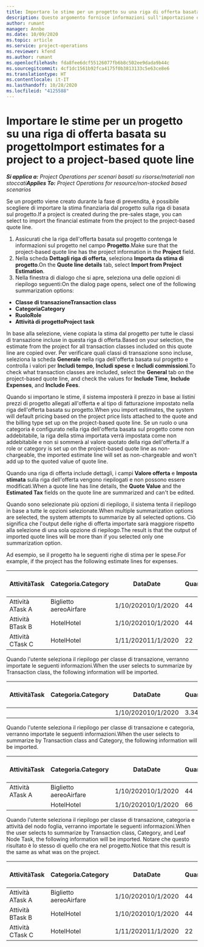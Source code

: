 ```yaml
---
title: Importare le stime per un progetto su una riga di offerta basata su progetto
description: Questo argomento fornisce informazioni sull'importazione delle stime da un progetto a una riga di offerta.
author: rumant
manager: Annbe
ms.date: 10/09/2020
ms.topic: article
ms.service: project-operations
ms.reviewer: kfend
ms.author: rumant
ms.openlocfilehash: fda8fee6dcf55126077fb6b8c502ee9dada9b44c
ms.sourcegitcommit: 4cf1dc1561b92fca4175f0b3813133c5e63ce8e6
ms.translationtype: HT
ms.contentlocale: it-IT
ms.lasthandoff: 10/28/2020
ms.locfileid: "4125588"
---
```

# <a name="import-estimates-for-a-project-to-a-project-based-quote-line"></a><span data-ttu-id="c5e01-103">Importare le stime per un progetto su una riga di offerta basata su progetto</span><span class="sxs-lookup"><span data-stu-id="c5e01-103">Import estimates for a project to a project-based quote line</span></span>

<span data-ttu-id="c5e01-104">_**Si applica a:** Project Operations per scenari basati su risorse/materiali non stoccati_</span><span class="sxs-lookup"><span data-stu-id="c5e01-104">_**Applies To:** Project Operations for resource/non-stocked based scenarios_</span></span>


<span data-ttu-id="c5e01-105">Se un progetto viene creato durante la fase di prevendita, è possibile scegliere di importare la stima finanziaria dal progetto sulla riga di basata sul progetto.</span><span class="sxs-lookup"><span data-stu-id="c5e01-105">If a project is created during the pre-sales stage, you can select to import the financial estimate from the project to the project-based quote line.</span></span>

1. <span data-ttu-id="c5e01-106">Assicurati che la riga dell'offerta basata sul progetto contenga le informazioni sul progetto nel campo **Progetto**.</span><span class="sxs-lookup"><span data-stu-id="c5e01-106">Make sure that the project-based quote line has the project information in the **Project** field.</span></span>
2. <span data-ttu-id="c5e01-107">Nella scheda **Dettagli riga di offerta**, seleziona **Importa da stima di progetto**.</span><span class="sxs-lookup"><span data-stu-id="c5e01-107">On the **Quote line details** tab, select **Import from Project Estimation**.</span></span>
3. <span data-ttu-id="c5e01-108">Nella finestra di dialogo che si apre, seleziona una delle opzioni di riepilogo seguenti:</span><span class="sxs-lookup"><span data-stu-id="c5e01-108">On the dialog page opens, select one of the following summarization options:</span></span>

  - <span data-ttu-id="c5e01-109">**Classe di transazione**</span><span class="sxs-lookup"><span data-stu-id="c5e01-109">**Transaction class**</span></span>
  - <span data-ttu-id="c5e01-110">**Categoria**</span><span class="sxs-lookup"><span data-stu-id="c5e01-110">**Category**</span></span>
  - <span data-ttu-id="c5e01-111">**Ruolo**</span><span class="sxs-lookup"><span data-stu-id="c5e01-111">**Role**</span></span> 
  - <span data-ttu-id="c5e01-112">**Attività di progetto**</span><span class="sxs-lookup"><span data-stu-id="c5e01-112">**Project task**</span></span>

<span data-ttu-id="c5e01-113">In base alla selezione, viene copiata la stima dal progetto per tutte le classi di transazione incluse in questa riga di offerta.</span><span class="sxs-lookup"><span data-stu-id="c5e01-113">Based on your selection, the estimate from the project for all transaction classes included on this quote line are copied over.</span></span> <span data-ttu-id="c5e01-114">Per verificare quali classi di transazione sono incluse, seleziona la scheda **Generale** nella riga dell'offerta basata sul progetto e controlla i valori per **Includi tempo**, **Includi spese** e **Includi commissioni**.</span><span class="sxs-lookup"><span data-stu-id="c5e01-114">To check what transaction classes are included, select the **General** tab on the project-based quote line, and check the values for **Include Time**, **Include Expenses**, and **Include Fees**.</span></span>

<span data-ttu-id="c5e01-115">Quando si importano le stime, il sistema imposterà il prezzo in base ai listini prezzi di progetto allegati all'offerta e al tipo di fatturazione impostato nella riga dell'offerta basata su progetto.</span><span class="sxs-lookup"><span data-stu-id="c5e01-115">When you import estimates, the system will default pricing based on the project price lists attached to the quote and the billing type set up on the project-based quote line.</span></span> <span data-ttu-id="c5e01-116">Se un ruolo o una categoria è configurato nella riga dell'offerta basata sul progetto come non addebitabile, la riga della stima importata verrà impostata come non addebitabile e non si sommerà al valore quotato della riga dell'offerta.</span><span class="sxs-lookup"><span data-stu-id="c5e01-116">If a role or category is set up on the project-based quote line as non-chargeable, the imported estimate line will set as non-chargeable and won't add up to the quoted value of quote line.</span></span>

<span data-ttu-id="c5e01-117">Quando una riga di offerta include dettagli, i campi **Valore offerta** e **Imposta stimata** sulla riga dell'offerta vengono riepilogati e non possono essere modificati.</span><span class="sxs-lookup"><span data-stu-id="c5e01-117">When a quote line has line details, the **Quote Value** and the **Estimated Tax** fields on the quote line are summarized and can't be edited.</span></span>

<span data-ttu-id="c5e01-118">Quando sono selezionate più opzioni di riepilogo, il sistema tenta il riepilogo in base a tutte le opzioni selezionate.</span><span class="sxs-lookup"><span data-stu-id="c5e01-118">When multiple summarization options are selected, the system attempts to summarize by all selected options.</span></span> <span data-ttu-id="c5e01-119">Ciò significa che l'output delle righe di offerta importate sarà maggiore rispetto alla selezione di una sola opzione di riepilogo.</span><span class="sxs-lookup"><span data-stu-id="c5e01-119">The result is that the output of imported quote lines will be more than if you selected only one summarization option.</span></span>

<span data-ttu-id="c5e01-120">Ad esempio, se il progetto ha le seguenti righe di stima per le spese.</span><span class="sxs-lookup"><span data-stu-id="c5e01-120">For example, if the project has the following estimate lines for expenses.</span></span>

| <span data-ttu-id="c5e01-121">Attività</span><span class="sxs-lookup"><span data-stu-id="c5e01-121">Task</span></span> | <span data-ttu-id="c5e01-122">Categoria.</span><span class="sxs-lookup"><span data-stu-id="c5e01-122">Category</span></span> | <span data-ttu-id="c5e01-123">Data</span><span class="sxs-lookup"><span data-stu-id="c5e01-123">Date</span></span> | <span data-ttu-id="c5e01-124">Quantità</span><span class="sxs-lookup"><span data-stu-id="c5e01-124">Quantity</span></span> | <span data-ttu-id="c5e01-125">Prezzo unitario</span><span class="sxs-lookup"><span data-stu-id="c5e01-125">Unit price</span></span> | <span data-ttu-id="c5e01-126">Importa</span><span class="sxs-lookup"><span data-stu-id="c5e01-126">Amount</span></span> |
| --- | --- | --- | --- | --- | --- |
| <span data-ttu-id="c5e01-127">Attività A</span><span class="sxs-lookup"><span data-stu-id="c5e01-127">Task A</span></span> | <span data-ttu-id="c5e01-128">Biglietto aereo</span><span class="sxs-lookup"><span data-stu-id="c5e01-128">Airfare</span></span> | <span data-ttu-id="c5e01-129">1/10/2020</span><span class="sxs-lookup"><span data-stu-id="c5e01-129">10/1/2020</span></span> | <span data-ttu-id="c5e01-130">4</span><span class="sxs-lookup"><span data-stu-id="c5e01-130">4</span></span> | <span data-ttu-id="c5e01-131">400</span><span class="sxs-lookup"><span data-stu-id="c5e01-131">400</span></span> | <span data-ttu-id="c5e01-132">1600</span><span class="sxs-lookup"><span data-stu-id="c5e01-132">1600</span></span> |
| <span data-ttu-id="c5e01-133">Attività B</span><span class="sxs-lookup"><span data-stu-id="c5e01-133">Task B</span></span> | <span data-ttu-id="c5e01-134">Hotel</span><span class="sxs-lookup"><span data-stu-id="c5e01-134">Hotel</span></span> | <span data-ttu-id="c5e01-135">1/10/2020</span><span class="sxs-lookup"><span data-stu-id="c5e01-135">10/1/2020</span></span> | <span data-ttu-id="c5e01-136">4</span><span class="sxs-lookup"><span data-stu-id="c5e01-136">4</span></span> | <span data-ttu-id="c5e01-137">200</span><span class="sxs-lookup"><span data-stu-id="c5e01-137">200</span></span> | <span data-ttu-id="c5e01-138">800</span><span class="sxs-lookup"><span data-stu-id="c5e01-138">800</span></span> |
| <span data-ttu-id="c5e01-139">Attività C</span><span class="sxs-lookup"><span data-stu-id="c5e01-139">Task C</span></span> | <span data-ttu-id="c5e01-140">Hotel</span><span class="sxs-lookup"><span data-stu-id="c5e01-140">Hotel</span></span> | <span data-ttu-id="c5e01-141">1/11/2020</span><span class="sxs-lookup"><span data-stu-id="c5e01-141">11/1/2020</span></span> | <span data-ttu-id="c5e01-142">2</span><span class="sxs-lookup"><span data-stu-id="c5e01-142">2</span></span> | <span data-ttu-id="c5e01-143">200</span><span class="sxs-lookup"><span data-stu-id="c5e01-143">200</span></span> | <span data-ttu-id="c5e01-144">400</span><span class="sxs-lookup"><span data-stu-id="c5e01-144">400</span></span> |

<span data-ttu-id="c5e01-145">Quando l'utente seleziona il riepilogo per classe di transazione, verranno importate le seguenti informazioni.</span><span class="sxs-lookup"><span data-stu-id="c5e01-145">When the user selects to summarize by Transaction class, the following information will be imported.</span></span>

| <span data-ttu-id="c5e01-146">Attività</span><span class="sxs-lookup"><span data-stu-id="c5e01-146">Task</span></span> | <span data-ttu-id="c5e01-147">Categoria.</span><span class="sxs-lookup"><span data-stu-id="c5e01-147">Category</span></span> | <span data-ttu-id="c5e01-148">Data</span><span class="sxs-lookup"><span data-stu-id="c5e01-148">Date</span></span> | <span data-ttu-id="c5e01-149">Quantità</span><span class="sxs-lookup"><span data-stu-id="c5e01-149">Quantity</span></span> | <span data-ttu-id="c5e01-150">Prezzo unitario</span><span class="sxs-lookup"><span data-stu-id="c5e01-150">Unit price</span></span> | <span data-ttu-id="c5e01-151">Importa</span><span class="sxs-lookup"><span data-stu-id="c5e01-151">Amount</span></span> |
| --- | --- | --- | --- | --- | --- |
| | | <span data-ttu-id="c5e01-152">1/10/2020</span><span class="sxs-lookup"><span data-stu-id="c5e01-152">10/1/2020</span></span> | <span data-ttu-id="c5e01-153">3.34</span><span class="sxs-lookup"><span data-stu-id="c5e01-153">3.34</span></span> | <span data-ttu-id="c5e01-154">840</span><span class="sxs-lookup"><span data-stu-id="c5e01-154">840</span></span> | <span data-ttu-id="c5e01-155">2800</span><span class="sxs-lookup"><span data-stu-id="c5e01-155">2800</span></span> |

<span data-ttu-id="c5e01-156">Quando l'utente seleziona il riepilogo per classe di transazione e categoria, verranno importate le seguenti informazioni.</span><span class="sxs-lookup"><span data-stu-id="c5e01-156">When the user selects to summarize by Transaction class and Category, the following information will be imported.</span></span>

| <span data-ttu-id="c5e01-157">Attività</span><span class="sxs-lookup"><span data-stu-id="c5e01-157">Task</span></span> | <span data-ttu-id="c5e01-158">Categoria.</span><span class="sxs-lookup"><span data-stu-id="c5e01-158">Category</span></span> | <span data-ttu-id="c5e01-159">Data</span><span class="sxs-lookup"><span data-stu-id="c5e01-159">Date</span></span> | <span data-ttu-id="c5e01-160">Quantità</span><span class="sxs-lookup"><span data-stu-id="c5e01-160">Quantity</span></span> | <span data-ttu-id="c5e01-161">Prezzo unitario</span><span class="sxs-lookup"><span data-stu-id="c5e01-161">Unit price</span></span> | <span data-ttu-id="c5e01-162">Importa</span><span class="sxs-lookup"><span data-stu-id="c5e01-162">Amount</span></span> |
| --- | --- | --- | --- | --- | --- |
| <span data-ttu-id="c5e01-163">Attività A</span><span class="sxs-lookup"><span data-stu-id="c5e01-163">Task A</span></span> | <span data-ttu-id="c5e01-164">Biglietto aereo</span><span class="sxs-lookup"><span data-stu-id="c5e01-164">Airfare</span></span> | <span data-ttu-id="c5e01-165">1/10/2020</span><span class="sxs-lookup"><span data-stu-id="c5e01-165">10/1/2020</span></span> | <span data-ttu-id="c5e01-166">4</span><span class="sxs-lookup"><span data-stu-id="c5e01-166">4</span></span> | <span data-ttu-id="c5e01-167">400</span><span class="sxs-lookup"><span data-stu-id="c5e01-167">400</span></span> | <span data-ttu-id="c5e01-168">1600</span><span class="sxs-lookup"><span data-stu-id="c5e01-168">1600</span></span> |
| | <span data-ttu-id="c5e01-169">Hotel</span><span class="sxs-lookup"><span data-stu-id="c5e01-169">Hotel</span></span> | <span data-ttu-id="c5e01-170">1/10/2020</span><span class="sxs-lookup"><span data-stu-id="c5e01-170">10/1/2020</span></span> | <span data-ttu-id="c5e01-171">6</span><span class="sxs-lookup"><span data-stu-id="c5e01-171">6</span></span> | <span data-ttu-id="c5e01-172">200</span><span class="sxs-lookup"><span data-stu-id="c5e01-172">200</span></span> | <span data-ttu-id="c5e01-173">1200</span><span class="sxs-lookup"><span data-stu-id="c5e01-173">1200</span></span> |

<span data-ttu-id="c5e01-174">Quando l'utente seleziona il riepilogo per classe di transazione, categoria e attività del nodo foglia, verranno importate le seguenti informazioni.</span><span class="sxs-lookup"><span data-stu-id="c5e01-174">When the user selects to summarize by Transaction class, Category, and Leaf Node Task, the following information will be imported.</span></span> <span data-ttu-id="c5e01-175">Notare che questo risultato è lo stesso di quello che era nel progetto.</span><span class="sxs-lookup"><span data-stu-id="c5e01-175">Notice that this result is the same as what was on the project.</span></span>

| <span data-ttu-id="c5e01-176">Attività</span><span class="sxs-lookup"><span data-stu-id="c5e01-176">Task</span></span> | <span data-ttu-id="c5e01-177">Categoria.</span><span class="sxs-lookup"><span data-stu-id="c5e01-177">Category</span></span> | <span data-ttu-id="c5e01-178">Data</span><span class="sxs-lookup"><span data-stu-id="c5e01-178">Date</span></span> | <span data-ttu-id="c5e01-179">Quantità</span><span class="sxs-lookup"><span data-stu-id="c5e01-179">Quantity</span></span> | <span data-ttu-id="c5e01-180">Prezzo unitario</span><span class="sxs-lookup"><span data-stu-id="c5e01-180">Unit price</span></span> | <span data-ttu-id="c5e01-181">Importa</span><span class="sxs-lookup"><span data-stu-id="c5e01-181">Amount</span></span> |
| --- | --- | --- | --- | --- | --- |
| <span data-ttu-id="c5e01-182">Attività A</span><span class="sxs-lookup"><span data-stu-id="c5e01-182">Task A</span></span> | <span data-ttu-id="c5e01-183">Biglietto aereo</span><span class="sxs-lookup"><span data-stu-id="c5e01-183">Airfare</span></span> | <span data-ttu-id="c5e01-184">1/10/2020</span><span class="sxs-lookup"><span data-stu-id="c5e01-184">10/1/2020</span></span> | <span data-ttu-id="c5e01-185">4</span><span class="sxs-lookup"><span data-stu-id="c5e01-185">4</span></span> | <span data-ttu-id="c5e01-186">400</span><span class="sxs-lookup"><span data-stu-id="c5e01-186">400</span></span> | <span data-ttu-id="c5e01-187">1600</span><span class="sxs-lookup"><span data-stu-id="c5e01-187">1600</span></span> |
| <span data-ttu-id="c5e01-188">Attività B</span><span class="sxs-lookup"><span data-stu-id="c5e01-188">Task B</span></span> | <span data-ttu-id="c5e01-189">Hotel</span><span class="sxs-lookup"><span data-stu-id="c5e01-189">Hotel</span></span> | <span data-ttu-id="c5e01-190">1/10/2020</span><span class="sxs-lookup"><span data-stu-id="c5e01-190">10/1/2020</span></span> | <span data-ttu-id="c5e01-191">4</span><span class="sxs-lookup"><span data-stu-id="c5e01-191">4</span></span> | <span data-ttu-id="c5e01-192">200</span><span class="sxs-lookup"><span data-stu-id="c5e01-192">200</span></span> | <span data-ttu-id="c5e01-193">800</span><span class="sxs-lookup"><span data-stu-id="c5e01-193">800</span></span> |
| <span data-ttu-id="c5e01-194">Attività C</span><span class="sxs-lookup"><span data-stu-id="c5e01-194">Task C</span></span> | <span data-ttu-id="c5e01-195">Hotel</span><span class="sxs-lookup"><span data-stu-id="c5e01-195">Hotel</span></span> | <span data-ttu-id="c5e01-196">1/11/2020</span><span class="sxs-lookup"><span data-stu-id="c5e01-196">11/1/2020</span></span> | <span data-ttu-id="c5e01-197">2</span><span class="sxs-lookup"><span data-stu-id="c5e01-197">2</span></span> | <span data-ttu-id="c5e01-198">200</span><span class="sxs-lookup"><span data-stu-id="c5e01-198">200</span></span> | <span data-ttu-id="c5e01-199">400</span><span class="sxs-lookup"><span data-stu-id="c5e01-199">400</span></span> |

